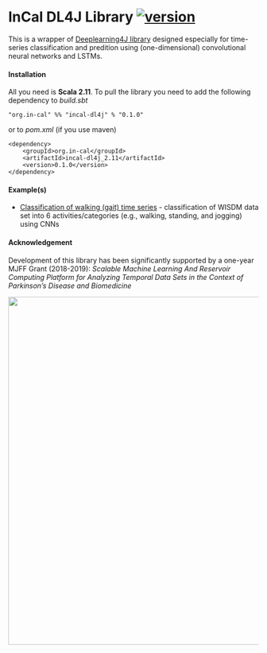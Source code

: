 # InCal DL4J Library [![version](https://img.shields.io/badge/version-0.1.0-green.svg)](https://ada.parkinson.lu)

This is a wrapper of [Deeplearning4J library](https://deeplearning4j.org) designed especially for time-series classification and predition using (one-dimensional) convolutional neural networks and LSTMs.

#### Installation

All you need is **Scala 2.11**. To pull the library you need to add the following dependency to *build.sbt*

```
"org.in-cal" %% "incal-dl4j" % "0.1.0"
```

or to *pom.xml* (if you use maven)

```
<dependency>
    <groupId>org.in-cal</groupId>
    <artifactId>incal-dl4j_2.11</artifactId>
    <version>0.1.0</version>
</dependency>
```

#### Example(s)

* [Classification of walking (gait) time series](src/main/scala/examples/WalkingActivityClassificationWithCNN) - classification of WISDM data set into 6 activities/categories (e.g., walking, standing, and jogging) using CNNs 

#### Acknowledgement

Development of this library has been significantly supported by a one-year MJFF Grant (2018-2019):
*Scalable Machine Learning And Reservoir Computing Platform for Analyzing Temporal Data Sets in the Context of Parkinson’s Disease and Biomedicine*

<a href="https://www.michaeljfox.org"><img src="https://in-cal.org/mjff_logo.png" width="700"></a>
